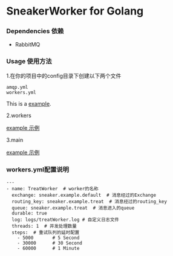 # SneakerWorker for Golang


### Dependencies 依赖
* RabbitMQ

### Usage 使用方法
1.在你的项目中的config目录下创建以下两个文件

```
amqp.yml
workers.yml
```
This is a [example](https://github.com/oldfritter/sneaker-go/blob/master/example/config).

2.workers

[example  示例](https://github.com/oldfritter/sneaker-go/blob/master/example/sneakerWorkers)

3.main

[example  示例](https://github.com/oldfritter/sneaker-go/blob/master/example/workers.go)

### workers.yml配置说明
```
---
- name: TreatWorker  # worker的名称
  exchange: sneaker.example.default  # 消息经过的Exchange
  routing_key: sneaker.example.treat  # 消息经过的routing_key
  queue: sneaker.example.treat  # 消息进入的queue
  durable: true
  log: logs/treatWorker.log # 自定义日志文件
  threads: 1  # 并发处理数量
  steps:  # 重试队列的延时配置
    - 5000       # 5 Second
    - 30000      # 30 Second
    - 60000      # 1 Minute
```
